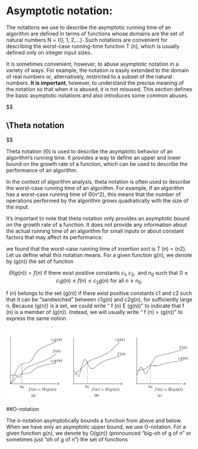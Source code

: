 # Asymptotic notation:

The notations we use to describe the asymptotic running time of an algorithm
are defined in terms of functions whose domains are the set of natural numbers
N = {0, 1, 2,...}. Such notations are convenient for describing the worst-case
running-time function T (n), which is usually defined only on integer input sizes.


It is sometimes convenient, however, to abuse asymptotic notation in a variety of ways. For example, the notation is easily extended to the domain of real numbers
or, alternatively, restricted to a subset of the natural numbers. **It is important**, however, to understand the precise meaning of the notation so that when it is abused, it
is not misused. This section defines the basic asymptotic notations and also introduces some common abuses.

$$
## \Theta notation
$$

Theta notation (Θ) is used to describe the asymptotic behavior of an algorithm’s running time. It provides a way to define an upper and lower bound on the growth rate of a function, which can be used to describe the performance of an algorithm.


In the context of algorithm analysis, theta notation is often used to describe the worst-case running time of an algorithm. For example, if an algorithm has a worst-case running time of Θ(n^2), this means that the number of operations performed by the algorithm grows quadratically with the size of the input.


It’s important to note that theta notation only provides an asymptotic bound on the growth rate of a function. It does not provide any information about the actual running time of an algorithm for small inputs or about constant factors that may affect its performance.




 we found that the worst-case running time of insertion sort is
T (n) = (n2). Let us define what this notation means. For a given function g(n),
we denote by (g(n)) the set of function

$$
\Theta(g(n)) = f(n) \text{ if there exist positive constants } c_1, c_2, \text{ and } n_0 \text{ such that } 0 \leq c_1g(n) \leq f(n) \leq c_2g(n) \text{ for all } n \geq n_0.
$$



f (n) belongs to the set (g(n)) if there exist positive constants c1
and c2 such that it can be “sandwiched” between c1g(n) and c2g(n), for sufficiently large n. Because (g(n)) is a set, we could write “ f (n) E (g(n))”
to indicate that f (n) is a member of (g(n)). Instead, we will usually write
“ f (n) = (g(n))” to express the same notion.



![Some examples of theta notation in algorithms](assets/alogritmos.PNG)


##O-notation


The o-notation asymptotically bounds a function from above and below. When
we have only an asymptotic upper bound, we use O-notation. For a given function g(n), we denote by O(g(n)) (pronounced “big-oh of g of n” or sometimes just
“oh of g of n”) the set of functions


